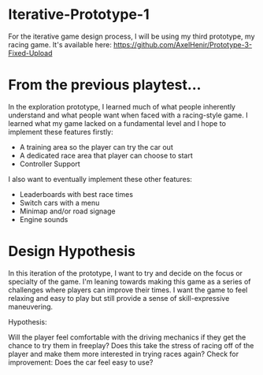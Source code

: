 # Iterative-Prototype-1

For the iterative game design process, I will be using my third prototype, my racing game.
It's available here: https://github.com/AxelHenir/Prototype-3-Fixed-Upload

# From the previous playtest...

In the exploration prototype, I learned much of what people inherently understand and what people want when faced with a racing-style game.
I learned what my game lacked on a fundamental level and I hope to implement these features firstly:

- A training area so the player can try the car out
- A dedicated race area that player can choose to start
- Controller Support

I also want to eventually implement these other features:

- Leaderboards with best race times
- Switch cars with a menu
- Minimap and/or road signage
- Engine sounds


# Design Hypothesis

In this iteration of the prototype, I want to try and decide on the focus or specialty of the game. 
I'm leaning towards making this game as a series of challenges where players can improve their times.
I want the game to feel relaxing and easy to play but still provide a sense of skill-expressive maneuvering.

Hypothesis:

Will the player feel comfortable with the driving mechanics if they get the chance to try them in freeplay?
Does this take the stress of racing off of the player and make them more interested in trying races again?
Check for improvement: Does the car feel easy to use?



